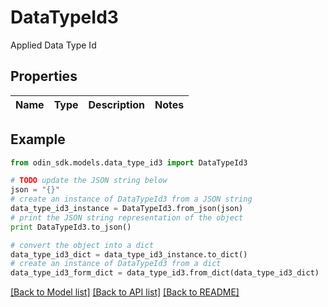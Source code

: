# DataTypeId3

Applied Data Type Id

## Properties

Name | Type | Description | Notes
------------ | ------------- | ------------- | -------------

## Example

```python
from odin_sdk.models.data_type_id3 import DataTypeId3

# TODO update the JSON string below
json = "{}"
# create an instance of DataTypeId3 from a JSON string
data_type_id3_instance = DataTypeId3.from_json(json)
# print the JSON string representation of the object
print DataTypeId3.to_json()

# convert the object into a dict
data_type_id3_dict = data_type_id3_instance.to_dict()
# create an instance of DataTypeId3 from a dict
data_type_id3_form_dict = data_type_id3.from_dict(data_type_id3_dict)
```
[[Back to Model list]](../README.md#documentation-for-models) [[Back to API list]](../README.md#documentation-for-api-endpoints) [[Back to README]](../README.md)


